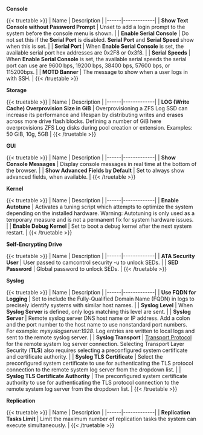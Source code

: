 &NewLine;

**Console**

{{< truetable >}}
| Name | Description |
|------|-------------|
| **Show Text Console without Password Prompt** | Unset to add a login prompt to the system before the console menu is shown. |
| **Enable Serial Console** | Do not set this if the **Serial Port** is disabled. **Serial Port** and **Serial Speed** show when this is set. |
| **Serial Port** | When **Enable Serial Console** is set, the available serial port hex addresses are 0x2F8 or 0x3f8. |
| **Serial Speeds** | When **Enable Serial Console** is set, the available serial speeds the serial port can use are 9600 bps, 19200 bps, 38400 bps, 57600 bps, or 115200bps. |
| **MOTD Banner** | The message to show when a user logs in with SSH. |
{{< /truetable >}}

**Storage**

{{< truetable >}}
| Name | Description |
|------|-------------|
| **LOG (Write Cache) Overprovision Size in GiB** | Overprovisioning a ZFS Log SSD can increase its performance and lifespan by distributing writes and erases across more drive flash blocks. Defining a number of GiB here overprovisions ZFS Log disks during pool creation or extension. Examples: 50 GiB, 10g, 5GB |
{{< /truetable >}}

**GUI**

{{< truetable >}}
| Name | Description |
|------|-------------|
| **Show Console Messages** | Display console messages in real time at the bottom of the browser. |
| **Show Advanced Fields by Default** | Set to always show advanced fields, when available. |
{{< /truetable >}}

**Kernel**

{{< truetable >}}
| Name | Description |
|------|-------------|
| **Enable Autotune** | Activates a tuning script which attempts to optimize the system depending on the installed hardware. Warning: Autotuning is only used as a temporary measure and is not a permanent fix for system hardware issues. |
| **Enable Debug Kernel** | Set to boot a debug kernel after the next system restart. |
{{< /truetable >}}

**Self-Encrypting Drive**

{{< truetable >}}
| Name | Description |
|------|-------------|
| **ATA Security User** | User passed to camcontrol security -u to unlock SEDs. |
| **SED Password** | Global password to unlock SEDs. |
{{< /truetable >}}

**Syslog**

{{< truetable >}}
| Name | Description |
|------|-------------|
| **Use FQDN for Logging** | Set to include the Fully-Qualified Domain Name (FQDN) in logs to precisely identify systems with similar host names. |
| **Syslog Level** | When **Syslog Server** is defined, only logs matching this level are sent. |
| **Syslog Server** | Remote syslog server DNS host name or IP address. Add a colon and the port number to the host name to use nonstandard port numbers. For example: *mysyslogserver:1928*. Log entries are written to local logs and sent to the remote syslog server. |
| **Syslog Transport** | [Transport Protocol](https://tools.ietf.org/html/rfc8095) for the remote system log server connection. Selecting Transport Layer Security (**TLS**) also requires selecting a preconfigured system certificate and certificate authority. |
| **Syslog TLS Certificate** | Select the preconfigured system certificate to use for authenticating the TLS protocol connection to the remote system log server from the dropdown list. |
| **Syslog TLS Certificate Authority** | The preconfigured system certificate authority to use for authenticating the TLS protocol connection to the remote system log server from the dropdown list. |
{{< /truetable >}}

**Replication**

{{< truetable >}}
| Name | Description |
|------|-------------|
| **Replication Tasks Limit** | Limit the maximum number of replication tasks the system can execute simultaneously. |
{{< /truetable >}}